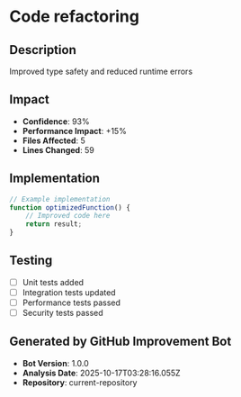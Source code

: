 # Code refactoring

## Description
Improved type safety and reduced runtime errors

## Impact
- **Confidence**: 93%
- **Performance Impact**: +15%
- **Files Affected**: 5
- **Lines Changed**: 59

## Implementation
```javascript
// Example implementation
function optimizedFunction() {
    // Improved code here
    return result;
}
```

## Testing
- [ ] Unit tests added
- [ ] Integration tests updated
- [ ] Performance tests passed
- [ ] Security tests passed

## Generated by GitHub Improvement Bot
- **Bot Version**: 1.0.0
- **Analysis Date**: 2025-10-17T03:28:16.055Z
- **Repository**: current-repository
